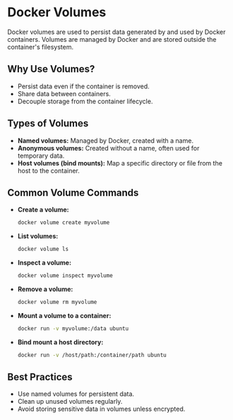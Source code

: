 # Docker Volumes

Docker volumes are used to persist data generated by and used by Docker containers. Volumes are managed by Docker and are stored outside the container's filesystem.

## Why Use Volumes?
- Persist data even if the container is removed.
- Share data between containers.
- Decouple storage from the container lifecycle.

## Types of Volumes
- **Named volumes:** Managed by Docker, created with a name.
- **Anonymous volumes:** Created without a name, often used for temporary data.
- **Host volumes (bind mounts):** Map a specific directory or file from the host to the container.

## Common Volume Commands
- **Create a volume:**
  ```sh
  docker volume create myvolume
  ```
- **List volumes:**
  ```sh
  docker volume ls
  ```
- **Inspect a volume:**
  ```sh
  docker volume inspect myvolume
  ```
- **Remove a volume:**
  ```sh
  docker volume rm myvolume
  ```
- **Mount a volume to a container:**
  ```sh
  docker run -v myvolume:/data ubuntu
  ```
- **Bind mount a host directory:**
  ```sh
  docker run -v /host/path:/container/path ubuntu
  ```

## Best Practices
- Use named volumes for persistent data.
- Clean up unused volumes regularly.
- Avoid storing sensitive data in volumes unless encrypted. 